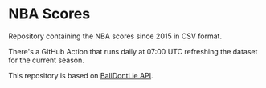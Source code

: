 # NBA Scores

Repository containing the NBA scores since 2015 in CSV format.

There's a GitHub Action that runs daily at 07:00 UTC refreshing the dataset for the current season.

This repository is based on [BallDontLie API](https://www.balldontlie.io/home.html#introduction).
